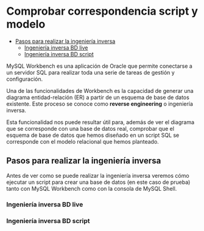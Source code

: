 # Comprobar correspondencia script y modelo

<!-- toc -->

* [Pasos para realizar la ingeniería inversa](#pasos-para-realizar-la-ingeniería-inversa)
  * [Ingeniería inversa BD live](#ingeniería-inversa-bd-live)
  * [Ingeniería inversa BD script](#ingeniería-inversa-bd-script)

<!-- tocstop -->

MySQL Workbench es una aplicación de Oracle que permite conectarse a un servidor SQL para realizar toda una serie de tareas de gestión y configuración.

Una de las funcionalidades de Workbench es la capacidad de generar una diagrama entidad-relación (ER) a partir de un esquema de base de datos existente. Este proceso se conoce como **reverse engineering** o ingeniería inversa.

Esta funcionalidad nos puede resultar útil para, además de ver el diagrama que se corresponde con una base de datos real, comprobar que el esquema de base de datos que hemos diseñado en un script SQL se corresponde con el modelo relacional que hemos planteado.

## Pasos para realizar la ingeniería inversa

Antes de ver como se puede realizar la ingeniería inversa veremos cómo ejecutar un script para crear una base de datos (en este caso de prueba) tanto con MySQL Workbench como con la consola de MySQL Shell.

### Ingeniería inversa BD live

### Ingeniería inversa BD script
